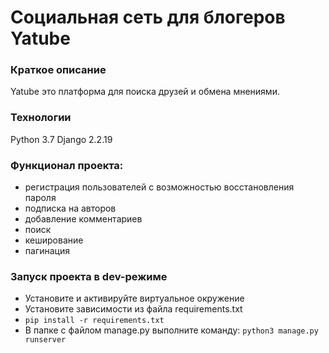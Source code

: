 
# Социальная сеть для блогеров Yatube

### Краткое описание

Yatube это платформа для поиска друзей и обмена мнениями.

### Технологии 
Python 3.7 
Django 2.2.19 

### Функционал проекта: 
- регистрация пользователей с возможностью восстановления пароля
- подписка на авторов
- добавление комментариев
- поиск
- кеширование
- пагинация

### Запуск проекта в dev-режиме 
- Установите и активируйте виртуальное окружение 
- Установите зависимости из файла requirements.txt 
- ``` pip install -r requirements.txt ``` 
-  В папке с файлом manage.py выполните команду: ``` python3 manage.py runserver ``` 
